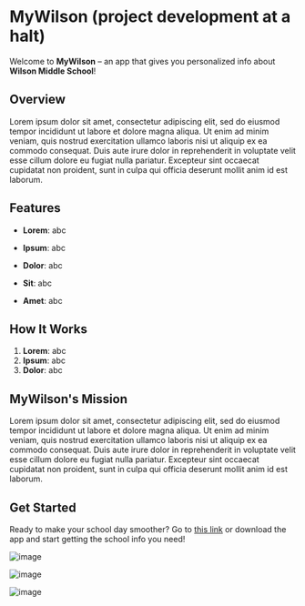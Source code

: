 # MyWilson (project development at a halt)

Welcome to **MyWilson** – an app that gives you personalized info about **Wilson Middle School**!

## Overview

Lorem ipsum dolor sit amet, consectetur adipiscing elit, sed do eiusmod tempor incididunt ut labore et dolore magna aliqua. Ut enim ad minim veniam, quis nostrud exercitation ullamco laboris nisi ut aliquip ex ea commodo consequat. Duis aute irure dolor in reprehenderit in voluptate velit esse cillum dolore eu fugiat nulla pariatur. Excepteur sint occaecat cupidatat non proident, sunt in culpa qui officia deserunt mollit anim id est laborum.

## Features

- **Lorem**: abc

- **Ipsum**: abc

- **Dolor**: abc

- **Sit**: abc

- **Amet**: abc

## How It Works

1. **Lorem**: abc
2. **Ipsum**: abc
3. **Dolor**: abc

## MyWilson's Mission

Lorem ipsum dolor sit amet, consectetur adipiscing elit, sed do eiusmod tempor incididunt ut labore et dolore magna aliqua. Ut enim ad minim veniam, quis nostrud exercitation ullamco laboris nisi ut aliquip ex ea commodo consequat. Duis aute irure dolor in reprehenderit in voluptate velit esse cillum dolore eu fugiat nulla pariatur. Excepteur sint occaecat cupidatat non proident, sunt in culpa qui officia deserunt mollit anim id est laborum.

## Get Started

Ready to make your school day smoother? Go to [this link](https://my-wilson.vercel.app) or download the app and start getting the school info you need!

![image](https://github.com/user-attachments/assets/24480971-ef81-41d6-877c-9add582e293e)

![image](https://github.com/user-attachments/assets/5649d5b5-d2d8-4bd1-90e5-c87fb5ab0f88)

![image](https://github.com/user-attachments/assets/2491b5ad-3e1c-4eb2-a5b6-2a231481fa94)
